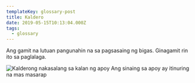 ```yaml
---
templateKey: glossary-post
title: Kaldero
date: 2019-05-15T10:13:04.000Z
tags:
  - glossary
---
```


Ang gamit na lutuan pangunahin na sa pagsasaing ng bigas. Ginagamit rin ito sa paglalaga. 

![Kalderong nakasalang sa kalan ng apoy](/static/images/kaldero.jpg?nf_resize=fit&w=960)
Ang sinaing sa apoy ay itinuring na mas masarap